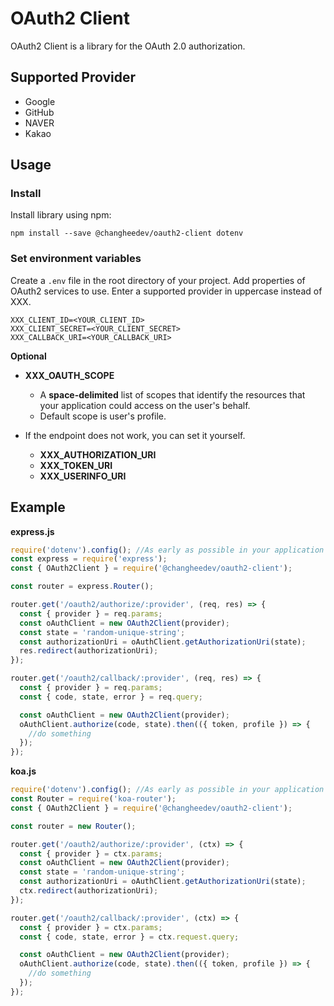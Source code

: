 # OAuth2 Client

OAuth2 Client is a library for the OAuth 2.0 authorization.

## Supported Provider

- Google
- GitHub
- NAVER
- Kakao

## Usage

### Install

Install library using npm:

```
npm install --save @changheedev/oauth2-client dotenv
```

### Set environment variables

Create a `.env` file in the root directory of your project. Add properties of OAuth2 services to use. Enter a supported provider in uppercase instead of XXX.

```
XXX_CLIENT_ID=<YOUR_CLIENT_ID>
XXX_CLIENT_SECRET=<YOUR_CLIENT_SECRET>
XXX_CALLBACK_URI=<YOUR_CALLBACK_URI>
```

**Optional**

- **XXX_OAUTH_SCOPE**

  - A **space-delimited** list of scopes that identify the resources that your application could access on the user's behalf.
  - Default scope is user's profile.

- If the endpoint does not work, you can set it yourself.

  - **XXX_AUTHORIZATION_URI**
  - **XXX_TOKEN_URI**
  - **XXX_USERINFO_URI**

## Example

**express.js**

```javascript
require('dotenv').config(); //As early as possible in your application
const express = require('express');
const { OAuth2Client } = require('@changheedev/oauth2-client');

const router = express.Router();

router.get('/oauth2/authorize/:provider', (req, res) => {
  const { provider } = req.params;
  const oAuthClient = new OAuth2Client(provider);
  const state = 'random-unique-string';
  const authorizationUri = oAuthClient.getAuthorizationUri(state);
  res.redirect(authorizationUri);
});

router.get('/oauth2/callback/:provider', (req, res) => {
  const { provider } = req.params;
  const { code, state, error } = req.query;

  const oAuthClient = new OAuth2Client(provider);
  oAuthClient.authorize(code, state).then(({ token, profile }) => {
    //do something
  });
});
```

**koa.js**

```javascript
require('dotenv').config(); //As early as possible in your application
const Router = require('koa-router');
const { OAuth2Client } = require('@changheedev/oauth2-client');

const router = new Router();

router.get('/oauth2/authorize/:provider', (ctx) => {
  const { provider } = ctx.params;
  const oAuthClient = new OAuth2Client(provider);
  const state = 'random-unique-string';
  const authorizationUri = oAuthClient.getAuthorizationUri(state);
  ctx.redirect(authorizationUri);
});

router.get('/oauth2/callback/:provider', (ctx) => {
  const { provider } = ctx.params;
  const { code, state, error } = ctx.request.query;

  const oAuthClient = new OAuth2Client(provider);
  oAuthClient.authorize(code, state).then(({ token, profile }) => {
    //do something
  });
});
```
